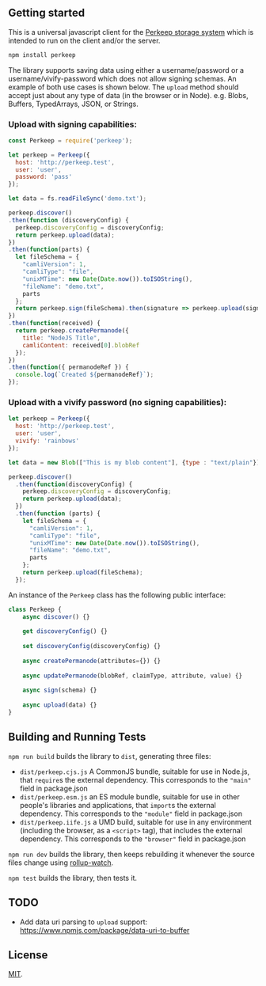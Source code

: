 ## Getting started

This is a universal javascript client for the [Perkeep storage system](http://perkeep.org/) which is intended to run on the client and/or the server.

```bash
npm install perkeep
```

The library supports saving data using either a username/password or a username/vivify-password which does not allow signing schemas. An example of both use cases is shown below. The `upload` method should accept just about any type of data (in the browser or in Node). e.g. Blobs, Buffers, TypedArrays, JSON, or Strings.

### Upload with signing capabilities:

```javascript
const Perkeep = require('perkeep');

let perkeep = Perkeep({
  host: 'http://perkeep.test',
  user: 'user',
  password: 'pass'
});

let data = fs.readFileSync('demo.txt');

perkeep.discover()
.then(function (discoveryConfig) {
  perkeep.discoveryConfig = discoveryConfig;
  return perkeep.upload(data);
})
.then(function(parts) {
  let fileSchema = {
    "camliVersion": 1,
    "camliType": "file",
    "unixMTime": new Date(Date.now()).toISOString(),
    "fileName": "demo.txt",
    parts
  };
  return perkeep.sign(fileSchema).then(signature => perkeep.upload(signature));
})
.then(function(received) {
  return perkeep.createPermanode({
    title: "NodeJS Title",
    camliContent: received[0].blobRef
  });
})
.then(function({ permanodeRef }) {
  console.log(`Created ${permanodeRef}`);
});
```

### Upload with a vivify password (no signing capabilities):

```javascript
let perkeep = Perkeep({
  host: 'http://perkeep.test',
  user: 'user',
  vivify: 'rainbows'
});

let data = new Blob(["This is my blob content"], {type : "text/plain"});

perkeep.discover()
  .then(function(discoveryConfig) {
    perkeep.discoveryConfig = discoveryConfig;
    return perkeep.upload(data);
  })
  .then(function (parts) {
    let fileSchema = {
      "camliVersion": 1,
      "camliType": "file",
      "unixMTime": new Date(Date.now()).toISOString(),
      "fileName": "demo.txt",
      parts
    };
    return perkeep.upload(fileSchema);
  });
```

An instance of the `Perkeep` class has the following public interface:

```javascript
class Perkeep {
    async discover() {}
  
    get discoveryConfig() {}
  
    set discoveryConfig(discoveryConfig) {}
  
    async createPermanode(attributes={}) {}
  
    async updatePermanode(blobRef, claimType, attribute, value) {}
  
    async sign(schema) {}
  
    async upload(data) {}
}
``` 

## Building and Running Tests

`npm run build` builds the library to `dist`, generating three files:

* `dist/perkeep.cjs.js`
    A CommonJS bundle, suitable for use in Node.js, that `require`s the external dependency. This corresponds to the `"main"` field in package.json
* `dist/perkeep.esm.js`
    an ES module bundle, suitable for use in other people's libraries and applications, that `import`s the external dependency. This corresponds to the `"module"` field in package.json
* `dist/perkeep.iife.js`
    a UMD build, suitable for use in any environment (including the browser, as a `<script>` tag), that includes the external dependency. This corresponds to the `"browser"` field in package.json

`npm run dev` builds the library, then keeps rebuilding it whenever the source files change using [rollup-watch](https://github.com/rollup/rollup-watch).

`npm test` builds the library, then tests it.

## TODO

* Add data uri parsing to `upload` support: https://www.npmjs.com/package/data-uri-to-buffer

## License

[MIT](LICENSE).
